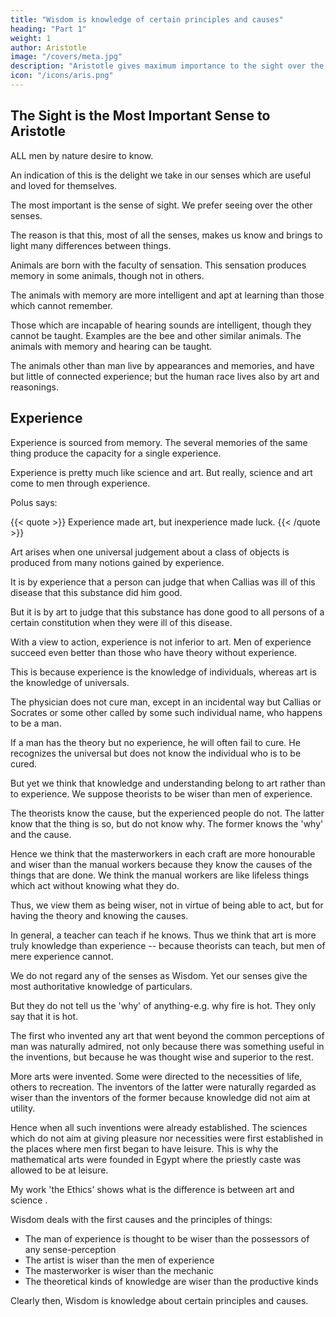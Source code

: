 ```yaml
---
title: "Wisdom is knowledge of certain principles and causes"
heading: "Part 1"
weight: 1
author: Aristotle
image: "/covers/meta.jpg"
description: "Aristotle gives maximum importance to the sight over the other senses"
icon: "/icons/aris.png"
---
```



<!-- Written 350 B.C.E Translated by W. D. Ross -->

## The Sight is the Most Important Sense to Aristotle

ALL men by nature desire to know. 

An indication of this is the delight we take in our senses which are useful and loved for themselves.

The most important is the sense of sight. We prefer seeing over the other senses. 

<!-- For not only with a view to action, but even when we are not going to do anything, we prefer seeing (one might say) to everything else.  -->


The reason is that this, most of all the senses, makes us know and brings to light many differences between things.

Animals are born with the faculty of sensation. This sensation produces memory in some animals, though not in others.

The animals with memory are more intelligent and apt at learning than those which cannot remember.

Those which are incapable of hearing sounds are intelligent, though they cannot be taught. Examples are the bee and other similar animals. The animals with memory and hearing can be taught.

The animals other than man live by appearances and memories, and have but little of connected experience; but the human race lives also by art and reasonings. 


## Experience

Experience is sourced from memory. The several memories of the same thing produce the capacity for a single experience. 

Experience is pretty much like science and art. But really, science and art come to men through experience. 

Polus says:

{{< quote >}}
Experience made art, but inexperience made luck.
{{< /quote >}}


Art arises when one universal judgement about a class of objects is produced from many notions gained by experience. 

It is by experience that a person can judge that when Callias was ill of this disease that this substance did him good. 

<!-- , and similarly in the case of Socrates and in many individual cases, is a matter of experience;  -->

But it is by art to judge that this substance has done good to all persons of a certain constitution<!-- , marked off in one class, --> when they were ill of this disease<!-- , e.g. to phlegmatic or bilious people when burning with fevers- -->.

With a view to action, experience is not inferior to art. Men of experience succeed even better than those who have theory without experience.

This is because experience is the knowledge of individuals, whereas art is the knowledge of universals. <!-- , and actions and productions which are all concerned with the individual. --> 

The physician does not cure man, except in an incidental way but Callias or Socrates or some other called by some such individual name, who happens to be a man. 

If a man has the theory but no experience, he will often fail to cure. He recognizes the universal but does not know the individual who is to be cured.

But yet we think that knowledge and understanding belong to art rather than to experience. We suppose theorists to be wiser than men of experience. 

<!-- This implies that Wisdom depends in all cases rather on knowledge. -->

The theorists know the cause, but the experienced people do not. The latter know that the thing is so, but do not know why. The former knows the 'why' and the cause. 

Hence we think that the masterworkers in each craft are more honourable and wiser than the manual workers because they know the causes of the things that are done. We think the manual workers are like lifeless things which act without knowing what they do. <!-- , as fire burns,-but while the lifeless things perform each of their functions by a natural tendency, the labourers perform them through habit).  -->

Thus, we view them as being wiser, not in virtue of being able to act, but for having the theory and knowing the causes.

In general, a teacher can teach if he knows. Thus we <!-- it is a sign of the man who knows and of the man who does not know, that the former can teach, and therefore we  -->think that art is more truly knowledge than experience -- because theorists can teach, but men of mere experience cannot.

We do not regard any of the senses as Wisdom. Yet our senses give the most authoritative knowledge of particulars. 

But they do not tell us the 'why' of anything-e.g. why fire is hot. They only say that it is hot.

The first who invented any art that went beyond the common perceptions of man was naturally admired, not only because there was something useful in the inventions, but because he was thought wise and superior to the rest.

More arts were invented. Some were directed to the necessities of life, others to recreation. The inventors of the latter were naturally regarded as wiser than the inventors of the former because knowledge did not aim at utility. 

Hence when all such inventions were already established. The sciences which do not aim at giving pleasure nor necessities were first established in the places where men first began to have leisure. This is why the mathematical arts were founded in Egypt where the priestly caste was allowed to be at leisure.

<!-- do not aim at giving pleasure or at the necessities of life were discovered, and first  -->

My work 'the Ethics' shows what is the difference is between art and science <!-- and the other kindred faculties -->.

Wisdom deals with the first causes and the principles of things:
- The man of experience is thought to be wiser than the possessors of any sense-perception
- The artist is wiser than the men of experience
- The masterworker is wiser than the mechanic
- The theoretical kinds of knowledge are wiser than the productive kinds 

Clearly then, Wisdom is knowledge about certain principles and causes.
